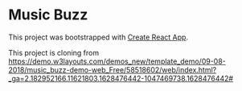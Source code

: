 # Music Buzz

This project was bootstrapped with [Create React App](https://github.com/facebook/create-react-app).

This project is cloning from https://demo.w3layouts.com/demos_new/template_demo/09-08-2018/music_buzz-demo-web_Free/58518602/web/index.html?_ga=2.182952166.11621803.1628476442-1047469738.1628476442#
